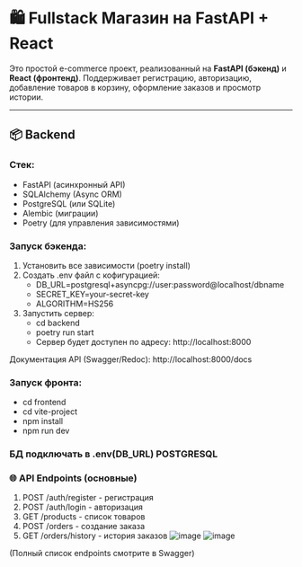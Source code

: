 # 🛍️ Fullstack Магазин на FastAPI + React

Это простой e-commerce проект, реализованный на **FastAPI (бэкенд)** и **React (фронтенд)**. Поддерживает регистрацию, авторизацию, добавление товаров в корзину, оформление заказов и просмотр истории.

---

## 📦 Backend

### Стек:
- FastAPI (асинхронный API)
- SQLAlchemy (Async ORM)
- PostgreSQL (или SQLite)
- Alembic (миграции)
- Poetry (для управления зависимостями)

### Запуск бэкенда:
1. Установить все зависимости (poetry install)
2. Создать .env файл с кофигурацией:
   - DB_URL=postgresql+asyncpg://user:password@localhost/dbname
   - SECRET_KEY=your-secret-key
   - ALGORITHM=HS256
4. Запустить сервер:
   - cd backend
   - poetry run start
   - Сервер будет доступен по адресу: http://localhost:8000

Документация API (Swagger/Redoc): http://localhost:8000/docs


### Запуск фронта:
   
   - cd frontend
   - cd vite-project
   - npm install
   - npm run dev

### БД подключать в .env(DB_URL) POSTGRESQL
    
### 🌐 API Endpoints (основные)
1. POST /auth/register - регистрация
2. POST /auth/login - авторизация
3. GET /products - список товаров
4. POST /orders - создание заказа
5. GET /orders/history - история заказов
![image](https://github.com/user-attachments/assets/841419e1-37a5-48fc-b85d-ee38d11b2f6d)
![image](https://github.com/user-attachments/assets/b8679af8-fcda-4ed7-b417-73c1f79fec3c)



(Полный список endpoints смотрите в Swagger)

